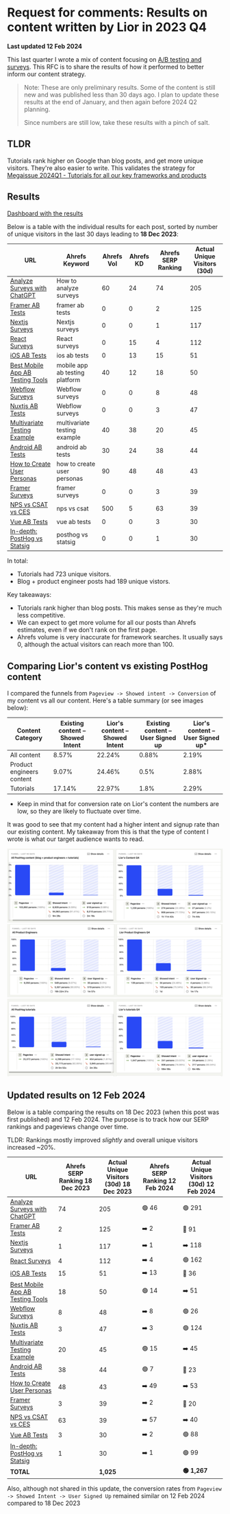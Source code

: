 # Request for comments: Results on content written by Lior in 2023 Q4

**Last updated 12 Feb 2024**

This last quarter I wrote a mix of content focusing on [A/B testing and surveys](https://github.com/PostHog/posthog.com/issues/7141). This RFC is to share the results of how it performed to better inform our content strategy.

> Note: These are only preliminary results. Some of the content is still new and was published less than 30 days ago. I plan to update these results at the end of January, and then again before 2024 Q2 planning. 
> 
> Since numbers are still low, take these results with a pinch of salt.

## TLDR

Tutorials rank higher on Google than blog posts, and get more unique visitors. They're also easier to write. This validates the strategy for [Megaissue 2024Q1 - Tutorials for all our key frameworks and products](https://github.com/PostHog/posthog.com/issues/7310) 

## Results

[Dashboard with the results](https://us.posthog.com/dashboard/119652)

Below is a table with the individual results for each post, sorted by number of unique visitors in the last 30 days leading to **18 Dec 2023**:

| URL | Ahrefs Keyword | Ahrefs Vol | Ahrefs KD | Ahrefs SERP Ranking | Actual Unique Visitors (30d) |
| --- | -------------- | ---------- | --------- | ------------ | ---------------------- |
| [Analyze Surveys with ChatGPT](https://posthog.com/tutorials/analyze-surveys-with-chatgpt) | How to analyze surveys | 60 | 24 | 74 | 205 |
| [Framer AB Tests](https://posthog.com/tutorials/framer-ab-tests) | framer ab tests | 0 | 0 | 2 | 125 |
| [Nextjs Surveys](https://posthog.com/tutorials/nextjs-surveys) | Nextjs surveys | 0 | 0 | 1 | 117 |
| [React Surveys](https://posthog.com/tutorials/react-surveys) | React surveys | 0 | 15 | 4 | 112 |
| [iOS AB Tests](https://posthog.com/tutorials/ios-ab-tests) | ios ab tests | 0 | 13 | 15 | 51 |
| [Best Mobile App AB Testing Tools](https://posthog.com/blog/best-mobile-app-ab-testing-tools) | mobile app ab testing platform | 40 | 12 | 18 | 50 |
| [Webflow Surveys](https://posthog.com/tutorials/webflow-surveys) | Webflow surveys | 0 | 0 | 8 | 48 |
| [Nuxtjs AB Tests](https://posthog.com/tutorials/nuxtjs-ab-tests) | Webflow surveys | 0 | 0 | 3 | 47 |
| [Multivariate Testing Example](https://posthog.com/product-engineers/what-is-multivariate-testing-examples) | multivariate testing example | 40 | 38 | 20 | 45 |
| [Android AB Tests](https://posthog.com/tutorials/android-ab-tests) | android ab tests | 30 | 24 | 38 | 44 |
| [How to Create User Personas](https://posthog.com/product-engineers/how-to-create-user-personas) | how to create user personas | 90 | 48 | 48 | 43 |
| [Framer Surveys](https://posthog.com/tutorials/framer-surveys) | framer surveys | 0 | 0 | 3 | 39 |
| [NPS vs CSAT vs CES](https://posthog.com/tutorials/nps-vs-csat-vs-ces) | nps vs csat | 500 | 5 | 63 | 39 |
| [Vue AB Tests](https://posthog.com/tutorials/vue-ab-tests) | vue ab tests | 0 | 0 | 3 | 30 |
| [In-depth: PostHog vs Statsig](https://posthog.com/blog/posthog-vs-statsig) | posthog vs statsig | 0 | 0 | 1 | 30 |

In total:
- Tutorials had 723 unique visitors.
- Blog + product engineer posts had 189 unique vistors.

Key takeaways:
- Tutorials rank higher than blog posts. This makes sense as they're much less competitive.
- We can expect to get more volume for all our posts than Ahrefs estimates, even if we don't rank on the first page.
- Ahrefs volume is very inaccurate for framework searches. It usually says 0, although the actual visitors can reach more than 100.
  
## Comparing Lior's content vs existing PostHog content

I compared the funnels from `Pageview -> Showed intent -> Conversion` of my content vs all our content. Here's a table summary (or see images below):

| Content Category | Existing content – Showed Intent | Lior's content – Showed Intent | Existing content – User Signed up | Lior's content – User Signed up* |
| ---------------- | -------------------------------- | ------------------------------ | --------------------------------- | --------------------------------- |
| All content      | 8.57%                            | 22.24%                         | 0.88%                             | 2.19%                             |
| Product engineers content | 9.07%                  | 24.46%                         | 0.5%                              | 2.88%                             |
| Tutorials        | 17.14%                           | 22.97%                         | 1.8%                              | 2.29%                             |


* Keep in mind that for conversion rate on Lior's content the numbers are low, so they are likely to fluctuate over time.

It was good to see that my content had a higher intent and signup rate than our existing content. My takeaway from this is that the type of content I wrote is what our target audience wants to read.

![Funnels - all content vs Lior](../images/2023-12-18-lior-2023-q4-content-results/all-content-vs-lior.png)
![Funnel - product engineers vs Lior](../images/2023-12-18-lior-2023-q4-content-results/all-product-engineers-vs-lior.png)
![Funnel - tutorials vs Lior](../images/2023-12-18-lior-2023-q4-content-results/all-tutorials-vs-lior.png)

## Updated results on 12 Feb 2024

Below is a table comparing the results on 18 Dec 2023 (when this post was first published) and 12 Feb 2024. The purpose is to track how our SERP rankings and pageviews change over time.

TLDR: Rankings mostly improved *slightly* and overall unique visitors increased ~20%.

| URL | Ahrefs SERP Ranking 18 Dec 2023 | Actual Unique Visitors (30d) 18 Dec 2023 | Ahrefs SERP Ranking 12 Feb 2024 | Actual Unique Visitors (30d) 12 Feb 2024 |
| --- | ------------------- | --------------------------- |  --------------------------- |  --------------------------- |
| [Analyze Surveys with ChatGPT](https://posthog.com/tutorials/analyze-surveys-with-chatgpt) | 74 | 205 | 🟢 46 | 🟢 291 |
| [Framer AB Tests](https://posthog.com/tutorials/framer-ab-tests) | 2 | 125 | ➡️ 2 | 🔴 91 |
| [Nextjs Surveys](https://posthog.com/tutorials/nextjs-surveys) | 1 | 117 | ➡️ 1 | ➡️ 118 |
| [React Surveys](https://posthog.com/tutorials/react-surveys) | 4 | 112 | ➡️ 4 | 🟢 162 |
| [iOS AB Tests](https://posthog.com/tutorials/ios-ab-tests) | 15 | 51 | ➡️ 13 | 🔴 36 |
| [Best Mobile App AB Testing Tools](https://posthog.com/blog/best-mobile-app-ab-testing-tools) | 18 | 50 | 🟢 14 | ➡️ 51 |
| [Webflow Surveys](https://posthog.com/tutorials/webflow-surveys) | 8 | 48 | ➡️ 8 | 🟢 26 |
| [Nuxtjs AB Tests](https://posthog.com/tutorials/nuxtjs-ab-tests) | 3 | 47 | ➡️ 3 | 🟢 124 |
| [Multivariate Testing Example](https://posthog.com/product-engineers/what-is-multivariate-testing-examples) | 20 | 45 | 🟢 15 | ➡️ 45 |
| [Android AB Tests](https://posthog.com/tutorials/android-ab-tests) | 38 | 44 | 🟢 7 | 🔴 23 |
| [How to Create User Personas](https://posthog.com/product-engineers/how-to-create-user-personas) | 48 | 43 | ➡️ 49 | ➡️ 53 |
| [Framer Surveys](https://posthog.com/tutorials/framer-surveys) | 3 | 39 | ➡️ 2 | 🔴 20 |
| [NPS vs CSAT vs CES](https://posthog.com/tutorials/nps-vs-csat-vs-ces) | 63 | 39 | ➡️ 57 | ➡️ 40 |
| [Vue AB Tests](https://posthog.com/tutorials/vue-ab-tests) | 3 | 30 | ➡️ 2 | 🟢 88 |
| [In-depth: PostHog vs Statsig](https://posthog.com/blog/posthog-vs-statsig) | 1 | 30 | ➡️ 1 | 🟢 99 |
| **TOTAL** |  | **1,025** |  | **🟢 1,267**

Also, although not shared in this update, the conversion rates from `Pageview -> Showed Intent -> User Signed Up` remained similar on 12 Feb 2024 compared to 18 Dec 2023